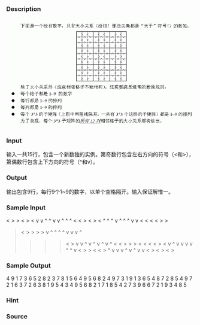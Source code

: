 
### Description
![](/JudgeOnline/upload/201305/1(5).jpg)

### Input
输入一共15行，包含一个新数独的实例。第奇数行包含左右方向的符号（<和>），第偶数行包含上下方向的符号（^和v）。
 
### Output
输出包含9行，每行9个1~9的数字，以单个空格隔开。输入保证解惟一。
### Sample Input
 < >   > <   > < 
v v ^ ^ v v ^ ^ ^
 < <   > <   > < 
^ ^ ^ v ^ ^ ^ v v
 < <   < <   > > 
 > <   > >   > > 
v ^ ^ ^ ^ v v v ^
 > >   > >   < > 
v v ^ v ^ v ^ v ^
 > <   < >   > > 
 < <   < <   > < 
v ^ v v v v ^ ^ v
 < >   > <   < > 
^ v v v ^ v ^ v v
 < >   < >   < > 

### Sample Output
4 9 1 7 3 6 5 2 8
2 3 7 8 1 5 6 4 9
5 6 8 2 4 9 7 3 1
9 1 3 6 5 4 8 7 2
8 5 4 9 7 2 1 6 3
7 2 6 3 8 1 9 5 4
3 4 9 5 6 8 2 1 7
1 8 5 4 2 7 3 9 6
6 7 2 1 9 3 4 8 5

### Hint

### Source
